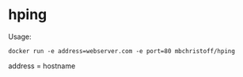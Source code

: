 # hping

Usage:
```
docker run -e address=webserver.com -e port=80 mbchristoff/hping
```

address = hostname
